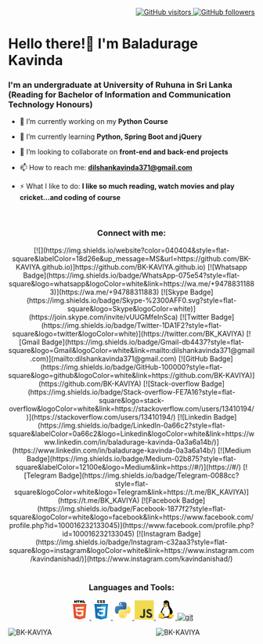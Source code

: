 <p align="right">
  <a href="https://github.com/BK-KAVIYA">
    <img src="https://komarev.com/ghpvc/?username=BK-KAVIYA&style=flat-square&color=040404" alt="GitHub visitors" />
  </a>
  <a href="https://github.com/BK-KAVIYA?tab=followers">
    <img src="https://img.shields.io/github/followers/BK-KAVIYA?style=flat-square&color=040404&logo=github" alt="GitHub followers" />
  </a>
</p>

<!--<img src="https://github.com/BK-KAVIYA/BK-KAVIYA/blob/7a75c4245bc8bc3d235386cb5078c59fc079f66f/Cove1.jpg" alt="cover"/>-->

<h1 align="left" id="macropower-title">Hello there!👋 I'm Baladurage Kavinda</h1>
<h3 align="left">I'm an undergraduate at University of Ruhuna in Sri Lanka (Reading for Bachelor of Information and Communication Technology Honours)</h3>

- 🔭 I’m currently working on my **Python Course**

- 🌱 I’m currently learning **Python, Spring Boot and jQuery**

- 👯 I’m looking to collaborate on **front-end and back-end projects**

- 📫 How to reach me: **dilshankavinda371@gmail.com**

- ⚡ What I like to do: **I like so much reading, watch movies and play cricket...and coding of course**
<br>
<h3 align="center">Connect with me:</h3>

<div align="center">
    [![](https://img.shields.io/website?color=040404&style=flat-square&labelColor=18d26e&up_message=MS&url=https://github.com/BK-KAVIYA.github.io)]https://github.com/BK-KAVIYA.github.io)
    [![Whatsapp Badge](https://img.shields.io/badge/WhatsApp-075e54?style=flat-square&logo=whatsapp&logoColor=white&link=https://wa.me/+94788311883)](https://wa.me/+94788311883)
    [![Skype Badge](https://img.shields.io/badge/Skype-%2300AFF0.svg?style=flat-square&logo=Skype&logoColor=white)](https://join.skype.com/invite/vUUGMfeInSca)
    [![Twitter Badge](https://img.shields.io/badge/Twitter-1DA1F2?style=flat-square&logo=twitter&logoColor=white)](https://twitter.com/BK_KAVIYA)
    [![Gmail Badge](https://img.shields.io/badge/Gmail-db4437?style=flat-square&logo=Gmail&logoColor=white&link=mailto:dilshankavinda371@gmail.com)](mailto:dilshankavinda371@gmail.com)
    [![GitHub Badge](https://img.shields.io/badge/GitHub-100000?style=flat-square&logo=github&logoColor=white&link=https://github.com/BK-KAVIYA)](https://github.com/BK-KAVIYA)
    [![Stack-overflow Badge](https://img.shields.io/badge/Stack-overflow-FE7A16?style=flat-square&logo=stack-overflow&logoColor=white&link=https://stackoverflow.com/users/13410194/)](https://stackoverflow.com/users/13410194/)
    [![Linkedin Badge](https://img.shields.io/badge/LinkedIn-0a66c2?style=flat-square&labelColor=0a66c2&logo=Linkedin&logoColor=white&link=https://www.linkedin.com/in/baladurage-kavinda-0a3a6a14b/)](https://www.linkedin.com/in/baladurage-kavinda-0a3a6a14b/)
    [![Medium Badge](https://img.shields.io/badge/Medium-02b875?style=flat-square&labelColor=12100e&logo=Medium&link=https://#/)](https://#/)
    [![Telegram Badge](https://img.shields.io/badge/Telegram-0088cc?style=flat-square&logoColor=white&logo=Telegram&link=https://t.me/BK_KAVIYA)](https://t.me/BK_KAVIYA)
    [![Facebook Badge](https://img.shields.io/badge/Facebook-1877f2?style=flat-square&logoColor=white&logo=facebook&link=https://www.facebook.com/profile.php?id=100016232133045)](https://www.facebook.com/profile.php?id=100016232133045)
    [![Instagram Badge](https://img.shields.io/badge/Instagram-c32aa3?style=flat-square&logo=instagram&logoColor=white&link=https://www.instagram.com/kavindanishad/)](https://www.instagram.com/kavindanishad/)
</div>

<br>


<h3 align="center">Languages and Tools:</h3>

<p align="center"> 
  <a href="https://www.w3.org/html/" target="_blank"> 
    <img src="https://raw.githubusercontent.com/devicons/devicon/master/icons/html5/html5-original-wordmark.svg" alt="html5" width="40" height="40"/> 
  </a>
  <a href="https://www.w3schools.com/css/" target="_blank"> 
    <img src="https://raw.githubusercontent.com/devicons/devicon/master/icons/css3/css3-original-wordmark.svg" alt="css3" width="40" height="40"/> 
  </a> 
  <a href="https://www.python.org" target="_blank"> 
    <img src="https://raw.githubusercontent.com/devicons/devicon/master/icons/python/python-original.svg" alt="python" width="40" height="40"/> 
  </a>  
  <a href="https://developer.mozilla.org/en-US/docs/Web/JavaScript" target="_blank"> 
    <img src="https://raw.githubusercontent.com/devicons/devicon/master/icons/javascript/javascript-original.svg" alt="javascript" width="40" height="40"/> 
  </a> 
  <a href="https://www.linux.org/" target="_blank"> 
    <img src="https://raw.githubusercontent.com/devicons/devicon/master/icons/linux/linux-original.svg" alt="linux" width="40" height="40"/> 
  </a> 
  <a href="https://git-scm.com/" target="_blank"> 
    <img src="https://www.vectorlogo.zone/logos/git-scm/git-scm-icon.svg" alt="git" width="40" height="40"/> 
  </a>
</p>
<div>
<a href="#BK-KAVIYA-title">
  <img width="55%" src="https://github-readme-stats.vercel.app/api?username=BK-KAVIYA&show_icons=true&title_color=18d26e&icon_color=18d26e&text_color=ffffff&bg_color=040404&border_color=18d26e" alt="BK-KAVIYA" align="left" />
</a>

<a href="#BK-KAVIYA-title">
  <img width="40%" src="https://github-readme-stats.vercel.app/api/top-langs/?username=BK-KAVIYA&title_color=18d26e&text_color=ffffff&bg_color=040404&langs_count=8&layout=compact&border_color=18d26e" alt="BK-KAVIYA" align="right" />
</a>
</div>
<br>


